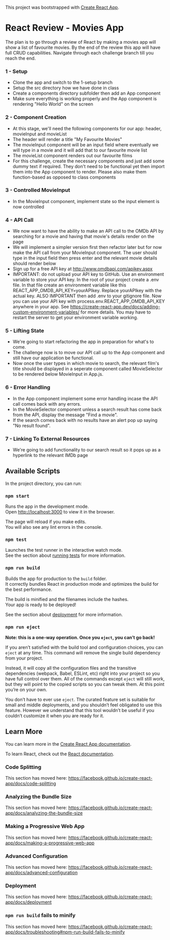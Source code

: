 This project was bootstrapped with [Create React App](https://github.com/facebook/create-react-app).

# React Review - Movies App

The plan is to go through a review of React by making a movies app will show a list of favourite movies. By the end of the review this app will have full CRUD capabilities. Navigate through each challenge branch till you reach the end.

### 1 - Setup

- Clone the app and switch to the 1-setup branch
- Setup the src directory how we have done in class
- Create a components directory subfolder then add an App component
- Make sure everything is working properly and the App component is rendering "Hello World" on the screen

### 2 - Component Creation

- At this stage, we'll need the following components for our app: header, movieInput and movieList
- The header will render a title "My Favourite Movies"
- The movieInput component will be an input field where eventually we will type in a movie and it will add that to our favourite movie list
- The movieList component renders out our favourite films
- For this challenge, create the necessary components and just add some dummy text if required. They don't need to be functional yet then import them into the App component to render. Please also make them function-based as opposed to class components

### 3 - Controlled MovieInput

- In the MovieInput component, implement state so the input element is now controlled

### 4 - API Call

- We now want to have the ability to make an API call to the OMDb API by searching for a movie and having that movie's details render on the page
- We will implement a simpler version first then refactor later but for now make the API call from your MovieInput component. The user should type in the input field then press enter and the relevant movie details should render below
- Sign up for a free API key at http://www.omdbapi.com/apikey.aspx
- IMPORTANT: do not upload your API key to GitHub. Use an environment variable to store your API key. In the root of your project create a .env file. In that file create an environment variable like this REACT_APP_OMDB_API_KEY=yourAPIkey. Replace yourAPIkey with the actual key. ALSO IMPORTANT then add .env to your gitignore file. Now you can use your API key with process.env.REACT_APP_OMDB_API_KEY anywhere in your app. See https://create-react-app.dev/docs/adding-custom-environment-variables/ for more details. You may have to restart the server to get your environment variable working.

### 5 - Lifting State

- We're going to start refactoring the app in preparation for what's to come.
- The challenge now is to move our API call up to the App component and still have our application be functional.
- Now once the user types in which movie to search, the relevant film's title should be displayed in a seperate component called MovieSelector to be rendered below MovieInput in App.js.

### 6 - Error Handling

- In the App component implement some error handling incase the API call comes back with any errors.
- In the MovieSelector component unless a search result has come back from the API, display the message "Find a movie".
- If the search comes back with no results have an alert pop up saying "No result found".

### 7 - Linking To External Resources

- We're going to add functionality to our search result so it pops up as a hyperlink to the relevant IMDb page

## Available Scripts

In the project directory, you can run:

### `npm start`

Runs the app in the development mode.<br />
Open [http://localhost:3000](http://localhost:3000) to view it in the browser.

The page will reload if you make edits.<br />
You will also see any lint errors in the console.

### `npm test`

Launches the test runner in the interactive watch mode.<br />
See the section about [running tests](https://facebook.github.io/create-react-app/docs/running-tests) for more information.

### `npm run build`

Builds the app for production to the `build` folder.<br />
It correctly bundles React in production mode and optimizes the build for the best performance.

The build is minified and the filenames include the hashes.<br />
Your app is ready to be deployed!

See the section about [deployment](https://facebook.github.io/create-react-app/docs/deployment) for more information.

### `npm run eject`

**Note: this is a one-way operation. Once you `eject`, you can’t go back!**

If you aren’t satisfied with the build tool and configuration choices, you can `eject` at any time. This command will remove the single build dependency from your project.

Instead, it will copy all the configuration files and the transitive dependencies (webpack, Babel, ESLint, etc) right into your project so you have full control over them. All of the commands except `eject` will still work, but they will point to the copied scripts so you can tweak them. At this point you’re on your own.

You don’t have to ever use `eject`. The curated feature set is suitable for small and middle deployments, and you shouldn’t feel obligated to use this feature. However we understand that this tool wouldn’t be useful if you couldn’t customize it when you are ready for it.

## Learn More

You can learn more in the [Create React App documentation](https://facebook.github.io/create-react-app/docs/getting-started).

To learn React, check out the [React documentation](https://reactjs.org/).

### Code Splitting

This section has moved here: https://facebook.github.io/create-react-app/docs/code-splitting

### Analyzing the Bundle Size

This section has moved here: https://facebook.github.io/create-react-app/docs/analyzing-the-bundle-size

### Making a Progressive Web App

This section has moved here: https://facebook.github.io/create-react-app/docs/making-a-progressive-web-app

### Advanced Configuration

This section has moved here: https://facebook.github.io/create-react-app/docs/advanced-configuration

### Deployment

This section has moved here: https://facebook.github.io/create-react-app/docs/deployment

### `npm run build` fails to minify

This section has moved here: https://facebook.github.io/create-react-app/docs/troubleshooting#npm-run-build-fails-to-minify
